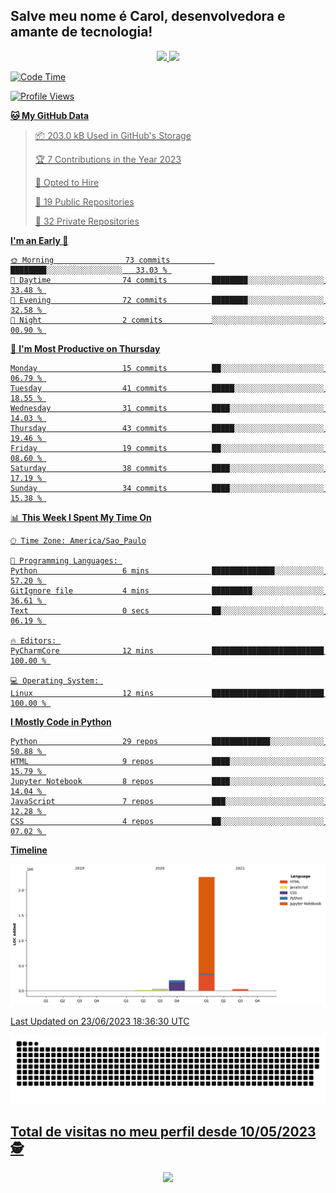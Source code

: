 ## Salve meu nome é Carol, desenvolvedora e amante de tecnologia!

<div align="center">
  <a href="https://github.com/CaroliTavares">
  <img height="120em" src="https://github-readme-stats.vercel.app/api?username=CaroliTavares&show_icons=true&theme=dracula&include_all_commits=true&count_private=true"/>
  <img height="120em" src="https://github-readme-stats.vercel.app/api/top-langs/?username=CaroliTavares&layout=compact&langs_count=7&theme=dracula"/>
</div>
  
<!--START_SECTION:waka-->
![Code Time](http://img.shields.io/badge/Code%20Time-2%20hrs%2021%20mins-blue)

![Profile Views](http://img.shields.io/badge/Profile%20Views-0-blue)

**🐱 My GitHub Data** 

> 📦 203.0 kB Used in GitHub's Storage 
 > 
> 🏆 7 Contributions in the Year 2023
 > 
> 💼 Opted to Hire
 > 
> 📜 19 Public Repositories 
 > 
> 🔑 32 Private Repositories 
 > 
**I'm an Early 🐤** 

```text
🌞 Morning                73 commits          ████████░░░░░░░░░░░░░░░░░   33.03 % 
🌆 Daytime                74 commits          ████████░░░░░░░░░░░░░░░░░   33.48 % 
🌃 Evening                72 commits          ████████░░░░░░░░░░░░░░░░░   32.58 % 
🌙 Night                  2 commits           ░░░░░░░░░░░░░░░░░░░░░░░░░   00.90 % 
```
📅 **I'm Most Productive on Thursday** 

```text
Monday                   15 commits          ██░░░░░░░░░░░░░░░░░░░░░░░   06.79 % 
Tuesday                  41 commits          █████░░░░░░░░░░░░░░░░░░░░   18.55 % 
Wednesday                31 commits          ████░░░░░░░░░░░░░░░░░░░░░   14.03 % 
Thursday                 43 commits          █████░░░░░░░░░░░░░░░░░░░░   19.46 % 
Friday                   19 commits          ██░░░░░░░░░░░░░░░░░░░░░░░   08.60 % 
Saturday                 38 commits          ████░░░░░░░░░░░░░░░░░░░░░   17.19 % 
Sunday                   34 commits          ████░░░░░░░░░░░░░░░░░░░░░   15.38 % 
```


📊 **This Week I Spent My Time On** 

```text
🕑︎ Time Zone: America/Sao_Paulo

💬 Programming Languages: 
Python                   6 mins              ██████████████░░░░░░░░░░░   57.20 % 
GitIgnore file           4 mins              █████████░░░░░░░░░░░░░░░░   36.61 % 
Text                     0 secs              ██░░░░░░░░░░░░░░░░░░░░░░░   06.19 % 

🔥 Editors: 
PyCharmCore              12 mins             █████████████████████████   100.00 % 

💻 Operating System: 
Linux                    12 mins             █████████████████████████   100.00 % 
```

**I Mostly Code in Python** 

```text
Python                   29 repos            █████████████░░░░░░░░░░░░   50.88 % 
HTML                     9 repos             ████░░░░░░░░░░░░░░░░░░░░░   15.79 % 
Jupyter Notebook         8 repos             ████░░░░░░░░░░░░░░░░░░░░░   14.04 % 
JavaScript               7 repos             ███░░░░░░░░░░░░░░░░░░░░░░   12.28 % 
CSS                      4 repos             ██░░░░░░░░░░░░░░░░░░░░░░░   07.02 % 
```



**Timeline**

![Lines of Code chart](https://raw.githubusercontent.com/CaroliTavares/CaroliTavares/main/assets/bar_graph.png)


 Last Updated on 23/06/2023 18:36:30 UTC
<!--END_SECTION:waka-->
  
  <picture>
  <source media="(prefers-color-scheme: dark)" srcset="https://raw.githubusercontent.com/CaroliTavares/CaroliTavares/output/github-contribution-grid-snake-dark.svg">
  <source media="(prefers-color-scheme: light)" srcset="https://raw.githubusercontent.com/CaroliTavares/CaroliTavares/output/github-contribution-grid-snake.svg">
  <img alt="github contribution grid snake animation" src="https://raw.githubusercontent.com/CaroliTavares/CaroliTavares/output/github-contribution-grid-snake.svg">
</picture>
 <p align="center"> 

 ## Total de visitas no meu perfil desde 10/05/2023 :detective: <br>
 <p align="center"> 
   <img alingn="center" src="https://profile-counter.glitch.me/CaroliTavares/count.svg" />
 </p>

</p>
